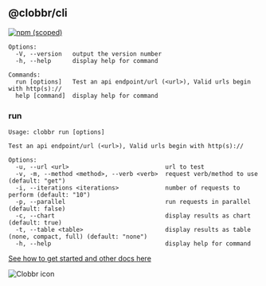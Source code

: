 ## @clobbr/cli
[![npm (scoped)](https://img.shields.io/npm/v/@clobbr/cli?label=cli&style=flat)](https://github.com/parsecph/clobbr/tree/master/packages/cli)

```
Options:
  -V, --version   output the version number
  -h, --help      display help for command

Commands:
  run [options]   Test an api endpoint/url (<url>), Valid urls begin with http(s)://
  help [command]  display help for command
```

### run

```
Usage: clobbr run [options]

Test an api endpoint/url (<url>), Valid urls begin with http(s)://

Options:
  -u, --url <url>                           url to test
  -v, -m, --method <method>, --verb <verb>  request verb/method to use (default: "get")
  -i, --iterations <iterations>             number of requests to perform (default: "10")
  -p, --parallel                            run requests in parallel (default: false)
  -c, --chart                               display results as chart (default: true)
  -t, --table <table>                       display results as table (none, compact, full) (default: "none")
  -h, --help                                display help for command
```

[See how to get started and other docs here](../../README.md)

![Clobbr icon](https://user-images.githubusercontent.com/1515742/80861773-da9a6a00-8c70-11ea-9671-77e1bb2dea04.png)
